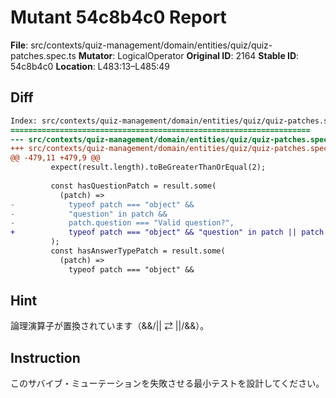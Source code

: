 # Mutant 54c8b4c0 Report

**File**: src/contexts/quiz-management/domain/entities/quiz/quiz-patches.spec.ts
**Mutator**: LogicalOperator
**Original ID**: 2164
**Stable ID**: 54c8b4c0
**Location**: L483:13–L485:49

## Diff

```diff
Index: src/contexts/quiz-management/domain/entities/quiz/quiz-patches.spec.ts
===================================================================
--- src/contexts/quiz-management/domain/entities/quiz/quiz-patches.spec.ts	original
+++ src/contexts/quiz-management/domain/entities/quiz/quiz-patches.spec.ts	mutated #2164
@@ -479,11 +479,9 @@
         expect(result.length).toBeGreaterThanOrEqual(2);
 
         const hasQuestionPatch = result.some(
           (patch) =>
-            typeof patch === "object" &&
-            "question" in patch &&
-            patch.question === "Valid question?",
+            typeof patch === "object" && "question" in patch || patch.question === "Valid question?",
         );
         const hasAnswerTypePatch = result.some(
           (patch) =>
             typeof patch === "object" &&
```

## Hint

論理演算子が置換されています（&&/|| ⇄ ||/&&）。

## Instruction

このサバイブ・ミューテーションを失敗させる最小テストを設計してください。

